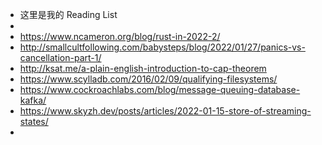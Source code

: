 - 这里是我的 Reading List
-
- https://www.ncameron.org/blog/rust-in-2022-2/
- http://smallcultfollowing.com/babysteps/blog/2022/01/27/panics-vs-cancellation-part-1/
- http://ksat.me/a-plain-english-introduction-to-cap-theorem
- https://www.scylladb.com/2016/02/09/qualifying-filesystems/
- https://www.cockroachlabs.com/blog/message-queuing-database-kafka/
- https://www.skyzh.dev/posts/articles/2022-01-15-store-of-streaming-states/
-